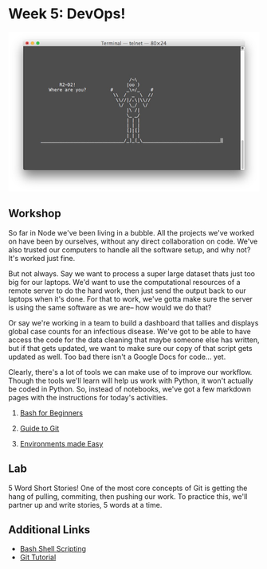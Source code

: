 # Week 5: DevOps!
![screenshots/terminal.jpg](screenshots/terminal.jpg)

## Workshop 
So far in Node we've been living in a bubble. All the projects we've worked on have been by ourselves, without any direct collaboration on code. We've also trusted our computers to handle all the software setup, and why not? It's worked just fine. 

But not always. Say we want to process a super large dataset thats just too big for our laptops. We'd want to use the computational resources of a remote server to do the hard work, then just send the output back to our laptops when it's done. For that to work, we've gotta make sure the server is using the same software as we are– how would we do that?

Or say we're working in a team to build a dashboard that tallies and displays global case counts for an infectious disease. We've got to be able to have access the code for the data cleaning that maybe someone else has written, but if that gets updated, we want to make sure our copy of that script gets updated as well. Too bad there isn't a Google Docs for code... yet.

Clearly, there's a lot of tools we can make use of to improve our workflow. Though the tools we'll learn will help us work with Python, it won't actually be coded in Python. So, instead of notebooks, we've got a few markdown pages with the instructions for today's activities. 

1. [Bash for Beginners](bash.md)

2. [Guide to Git](git.md)

3. [Environments made Easy](venv.md)


## Lab
5 Word Short Stories! One of the most core concepts of Git is getting the hang of pulling, commiting, then pushing our work. To practice this, we'll partner up and write stories, 5 words at a time.


## Additional Links
- [Bash Shell Scripting](https://en.wikibooks.org/wiki/Bash_Shell_Scripting#Introduction) 
- [Git Tutorial](https://github.com/jlord/git-it-electron)

